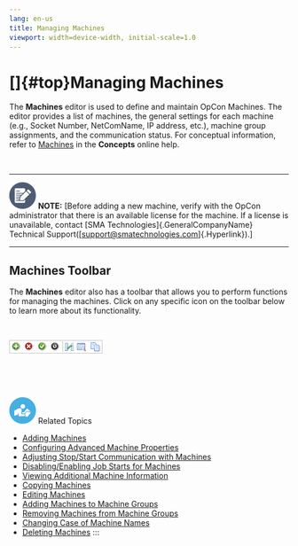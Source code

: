 ```yaml
---
lang: en-us
title: Managing Machines
viewport: width=device-width, initial-scale=1.0
---
```


#  []{#top}Managing Machines 
The **Machines** editor is used to define and maintain
OpCon Machines. The editor provides a list of
machines, the general settings for each machine (e.g., Socket Number,
NetComName, IP address, etc.), machine group assignments, and the
communication status. For conceptual information, refer to
[Machines](../../Concepts/Machines.md) in the
**Concepts** online help.

 

  -------------------------------------------------------------------------------------------------------------------------------- ----------------------------------------------------------------------------------------------------------------------------------------------------------------------------------------------------------------------------------------------------------------------------------------------------------------------
  ![White pencil/paper icon on gray circular background](../../../Resources/Images/note-icon(48x48).png "Note icon")   **NOTE:** [Before adding a new machine, verify with the OpCon administrator that there is an available license for the machine. If a license is unavailable, contact [SMA Technologies]{.GeneralCompanyName} Technical Support([<support@smatechnologies.com>]{.Hyperlink}).]
  -------------------------------------------------------------------------------------------------------------------------------- ----------------------------------------------------------------------------------------------------------------------------------------------------------------------------------------------------------------------------------------------------------------------------------------------------------------------

## Machines Toolbar

The **Machines** editor also has a toolbar that allows you to perform
functions for managing the machines. Click on any specific icon on the
toolbar below to learn more about its functionality.

 

![Machines toolbar](../../../Resources/Images/EM/EMcalendarstoolbar.png "Machines toolbar")

 

 

![White \"person reading\" icon on blue circular background](../../../Resources/Images/moreinfo-icon(48x48).png "More Info icon")
Related Topics

-   [Adding Machines](Adding-Machines.md)
-   [Configuring Advanced Machine     Properties](Configuring-Advanced-Machine-Properties.md)
-   [Adjusting Stop/Start Communication with     Machines](Adjusting-Stop_Start-Communication.md)
-   [Disabling/Enabling Job Starts for     Machines](Disabling-and-Enabling-Job-Starts.md)
-   [Viewing Additional Machine     Information](Viewing-Additional-Machine-Info.md)
-   [Copying Machines](Copying-Machines.md)
-   [Editing Machines](Editing-Machines.md)
-   [Adding Machines to Machine     Groups](Adding-Machines-to-Machine-Groups.md)
-   [Removing Machines from Machine     Groups](Removing-Machines-from-Machine-Groups.md)
-   [Changing Case of Machine     Names](Changing-Case-of-Machine-Names.md)
-   [Deleting Machines](Deleting-Machines.md)
:::

 

